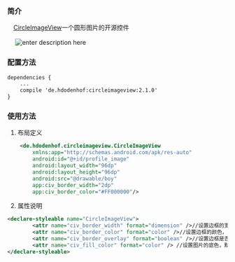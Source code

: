 ### 简介
　[CircleImageView][1]一个圆形图片的开源控件
 
　 ![enter description here][2]

### 配置方法

``` xml
dependencies {  
    ...
    compile 'de.hdodenhof:circleimageview:2.1.0'  
} 
```

### 使用方法

 1. 布局定义
 
``` xml
    <de.hdodenhof.circleimageview.CircleImageView
        xmlns:app="http://schemas.android.com/apk/res-auto"
        android:id="@+id/profile_image"
        android:layout_width="96dp"
        android:layout_height="96dp"
        android:src="@drawable/boy"
        app:civ_border_width="2dp"
        app:civ_border_color="#FF000000"/>
```


 2. 属性说明
 

``` xml
<declare-styleable name="CircleImageView">  
        <attr name="civ_border_width" format="dimension" />//设置边框的宽度，默认为0，即无边框
        <attr name="civ_border_color" format="color" />//设置边框的颜色，默认为黑色
        <attr name="civ_border_overlay" format="boolean" />//设置边框是否覆盖在图片上，默认为false，即边框在图片外圈
        <attr name="civ_fill_color" format="color" /> //设置图片的底色，默认透明 
</declare-styleable> 
```


  [1]: https://github.com/hdodenhof/CircleImageView
  [2]: https://camo.githubusercontent.com/e17a2a83e3e205a822d27172cb3736d4f441344d/68747470733a2f2f7261772e6769746875622e636f6d2f68646f64656e686f662f436972636c65496d616765566965772f6d61737465722f73637265656e73686f742e706e67